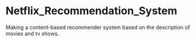 # Netflix_Recommendation_System
Making a content-based recommender system based on the description of movies and tv shows.
